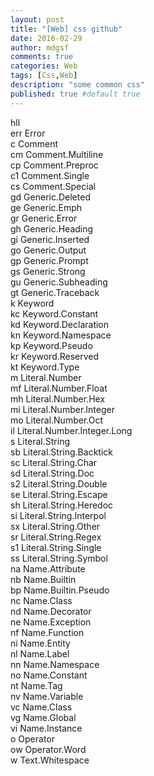 ```yaml
---
layout: post
title: "[Web] css github"
date: 2016-02-29
author: mdgsf
comments: true
categories: Web
tags: [Css,Web]
description: "some common css"
published: true #default true
---
```


<div class="hll">hll</div>

<div class="err">err Error</div>

<div class="c">c Comment</div>
<div class="cm">cm Comment.Multiline</div>
<div class="cp">cp Comment.Preproc</div>
<div class="c1">c1 Comment.Single</div>
<div class="cs">cs Comment.Special</div>

<div class="gd">gd Generic.Deleted</div>
<div class="ge">ge Generic.Emph</div>
<div class="gr">gr Generic.Error</div>
<div class="gh">gh Generic.Heading</div>
<div class="gi">gi Generic.Inserted</div>
<div class="go">go Generic.Output</div>
<div class="gp">gp Generic.Prompt</div>
<div class="gs">gs Generic.Strong</div>
<div class="gu">gu Generic.Subheading</div>
<div class="gt">gt Generic.Traceback</div>

<div class="k">k Keyword</div>
<div class="kc">kc Keyword.Constant</div>
<div class="kd">kd Keyword.Declaration</div>
<div class="kn">kn Keyword.Namespace</div>
<div class="kp">kp Keyword.Pseudo</div>
<div class="kr">kr Keyword.Reserved</div>
<div class="kt">kt Keyword.Type</div>

<div class="m">m Literal.Number</div>
<div class="mf">mf Literal.Number.Float</div>
<div class="mh">mh Literal.Number.Hex</div>
<div class="mi">mi Literal.Number.Integer</div>
<div class="mo">mo Literal.Number.Oct</div>
<div class="il">il Literal.Number.Integer.Long</div>

<div class="s">s Literal.String</div>
<div class="sb">sb Literal.String.Backtick</div>
<div class="sc">sc Literal.String.Char</div>
<div class="sd">sd Literal.String.Doc</div>
<div class="s2">s2 Literal.String.Double</div>
<div class="se">se Literal.String.Escape</div>
<div class="sh">sh Literal.String.Heredoc</div>
<div class="si">si Literal.String.Interpol</div>
<div class="sx">sx Literal.String.Other</div>
<div class="sr">sr Literal.String.Regex</div>
<div class="s1">s1 Literal.String.Single</div>
<div class="ss">ss Literal.String.Symbol</div>

<div class="na">na Name.Attribute</div>
<div class="nb">nb Name.Builtin</div>
<div class="bp">bp Name.Builtin.Pseudo</div>
<div class="nc">nc Name.Class</div>
<div class="nd">nd Name.Decorator</div>
<div class="ne">ne Name.Exception</div>
<div class="nf">nf Name.Function</div>
<div class="ni">ni Name.Entity</div>
<div class="nl">nl Name.Label</div>
<div class="nn">nn Name.Namespace</div>
<div class="no">no Name.Constant</div>
<div class="nt">nt Name.Tag</div>
<div class="nv">nv Name.Variable</div>
<div class="vc">vc Name.Class</div>
<div class="vg">vg Name.Global</div>
<div class="vi">vi Name.Instance</div>

<div class="o">o Operator</div>
<div class="ow">ow Operator.Word</div>

<div class="w">w Text.Whitespace</div>
